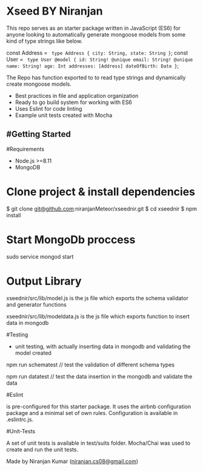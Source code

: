 # Xseed BY Niranjan

This repo serves as an starter package written in JavaScript (ES6) for anyone looking to automatically generate mongoose models from some kind of type strings like below.

const Address = `
	type Address {
		city: String,
		state: String
	}`;
const User = `
	type User @model {
		id: String! @unique
		email: String! @unique
		name: String!
		age: Int
		addresses: [Address]
		dateOfBirth: Date
	}`;

The Repo has function exported to to read type strings and dynamically create mongoose models.

* Best practices in file and application organization
* Ready to go build system for working with ES6
* Uses Eslint for code linting
* Example unit tests created with Mocha


#Getting Started
-------------------------------------------------

#Requirements

* Node.js >=8.11
* MongoDB

# Clone project & install dependencies

$ git clone git@github.com:niranjanMeteor/xseednir.git
$ cd xseednir
$ npm install


# Start MongoDb proccess

sudo service mongod start


# Output Library 

xseednir/src/lib/model.js is the js file which exports the schema validator and generator functions

xseednir/src/lib/modeldata.js is the js file which exports function to insert data in mongodb


#Testing

* unit testing, with actually inserting data in mongodb and validating the model created

npm run schematest   // test the validation of different schema types

npm run datatest     // test the data insertion in the mongodb and validate the data 


#Eslint

is pre-configured for this starter package. It uses the airbnb configuration package and a minimal set of own rules. Configuration is available in .eslintrc.js.


#Unit-Tests

A set of unit tests is available in test/suits folder. Mocha/Chai was used to create and run the unit tests.


Made by Niranjan Kumar (niranjan.cs08@gmail.com)